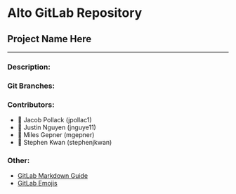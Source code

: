# Alto GitLab Repository

## Project Name Here

---

### Description:

### Git Branches:

### Contributors:
* :snake: Jacob Pollack (jpollac1)
* :penguin: Justin Nguyen (jnguye11)
* :penguin: Miles Gepner  (mgepner)
* :penguin: Stephen Kwan  (stephenjkwan)

### Other:
* [GitLab Markdown Guide](https://github.com/gitlabhq/gitlabhq/blob/master/doc/markdown/markdown.md#links)
* [GitLab Emojis](http://emoji.codes)
